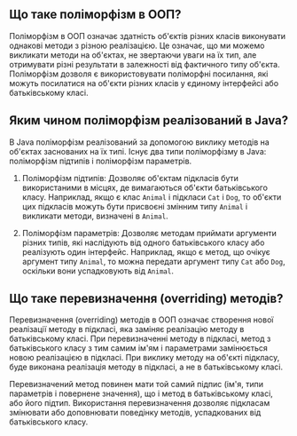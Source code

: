 
## Що таке поліморфізм в ООП?

Поліморфізм в ООП означає здатність об'єктів різних класів виконувати однакові методи з різною реалізацією.
Це означає, що ми можемо викликати методи на об'єктах, не звертаючи уваги на їх тип, але отримувати різні результати в
залежності від фактичного типу об'єкта. Поліморфізм дозволя є використовувати поліморфні посилання, які можуть посилатися
на об'єкти різних класів у єдиному інтерфейсі або батьківському класі.

## Яким чином поліморфізм реалізований в Java?

В Java поліморфізм реалізований за допомогою виклику методів на об'єктах заснованих на їх типі. Існує два
типи поліморфізму в Java: поліморфізм підтипів і поліморфізм параметрів.

1. Поліморфізм підтипів: Дозволяє об'єктам підкласів бути використаними в місцях, де вимагаються об'єкти батьківського 
класу. Наприклад, якщо є клас `Animal` і підкласи `Cat` і `Dog`, то об'єкти цих підкласів можуть бути присвоєні змінним 
типу `Animal` і викликати методи, визначені в `Animal`.

2. Поліморфізм параметрів: Дозволяє методам приймати аргументи різних типів, які наслідують від одного батьківського
класу або реалізують один інтерфейс. Наприклад, якщо є метод, що очікує аргумент типу `Animal`, то можна передати аргумент 
типу `Cat` або `Dog`, оскільки вони успадковують від `Animal`.

## Що таке перевизначення (overriding) методів?

Перевизначення (overriding) методів в ООП означає створення нової реалізації методу в підкласі, яка заміняє
реалізацію методу в батьківському класі. При перевизначенні методу в підкласі, метод з батьківського класу з тим самим 
ім'ям і параметрами замінюється новою реалізацією в підкласі. При виклику методу на об'єкті підкласу, буде виконана
реалізація методу в підкласі, а не в батьківському класі.

Перевизначений метод повинен мати той самий підпис (ім'я, типи параметрів і повернене значення), що і метод в 
батьківському класі, або його підтип. Використання перевизначення дозволяє підкласам змінювати або доповнювати поведінку
методів, успадкованих від батьківського класу.
